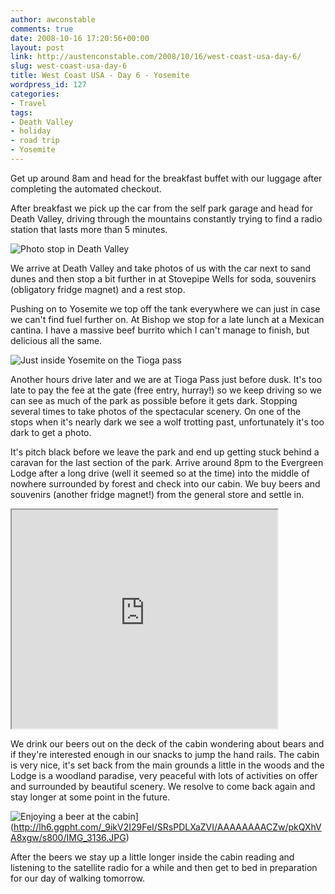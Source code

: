 ```yaml
---
author: awconstable
comments: true
date: 2008-10-16 17:20:56+00:00
layout: post
link: http://austenconstable.com/2008/10/16/west-coast-usa-day-6/
slug: west-coast-usa-day-6
title: West Coast USA - Day 6 - Yosemite
wordpress_id: 127
categories:
- Travel
tags:
- Death Valley
- holiday
- road trip
- Yosemite
---
```


Get up around 8am and head for the breakfast buffet with our luggage after completing the automated checkout.

After breakfast we pick up the car from the self park garage and head for Death Valley, driving through the mountains constantly trying to find a radio station that lasts more than 5 minutes.

![Photo stop in Death Valley](http://lh6.ggpht.com/_9ikV2I29FeI/SRsO4UelC8I/AAAAAAAACYw/ehUhrYaQ_Do/s800/IMG_3118.JPG)

We arrive at Death Valley and take photos of us with the car next to sand dunes and then stop a bit further in at Stovepipe Wells for soda, souvenirs (obligatory fridge magnet) and a rest stop.

Pushing on to Yosemite we top off the tank everywhere we can just in case we can't find fuel further on. At Bishop we stop for a late lunch at a Mexican cantina. I have a massive beef burrito which I can't manage to finish, but delicious all the same. 

![Just inside Yosemite on the Tioga pass](http://lh4.ggpht.com/_9ikV2I29FeI/SRsPAYejDXI/AAAAAAAACZg/5NnyqQeNIhw/s800/IMG_3127.JPG)

Another hours drive later and we are at Tioga Pass just before dusk. It's too late to pay the fee at the gate (free entry, hurray!) so we keep driving so we can see as much of the park as possible before it gets dark. Stopping several times to take photos of the spectacular scenery. On one of the stops when it's nearly dark we see a wolf trotting past, unfortunately it's too dark to get a photo.

It's pitch black before we leave the park and end up getting stuck behind a caravan for the last section of the park. Arrive around 8pm to the Evergreen Lodge after a long drive (well it seemed so at the time) into the middle of nowhere surrounded by forest and check into our cabin. We buy beers and souvenirs (another fridge magnet!) from the general store and settle in. 

<iframe src="https://maps.google.com/maps?f=d&saddr=3900+Las+Vegas+Blvd+S,+Las+Vegas,+NV+89119+(Luxor+Hotel+and+Casino)&daddr=Stovepipe+wells,+CA+to:Bishop,+CA+to:33160+Evergreen+Rd,+Groveland,+CA+95321,+USA&hl=en&geocode=FdrFJgIdNpMi-SHTRRn3vWSFpQ%3B%3B%3B&mra=ls&sll=37.020098,-117.515259&sspn=4.073991,5.712891&ie=UTF8&s=AARTsJqLtI6MIubCVTYXl7pNNdGka1I3jA&ll=37.177826,-117.663574&spn=6.126214,9.338379&z=6&output=embed&w=425&h=350" width="425" height="350"></iframe>

We drink our beers out on the deck of the cabin wondering about bears and if they're interested enough in our snacks to jump the hand rails. The cabin is very nice, it's set back from the main grounds a little in the woods and the Lodge is a woodland paradise, very peaceful with lots of activities on offer and surrounded by beautiful scenery. We resolve to come back again and stay longer at some point in the future.

![Enjoying a beer at the cabin](http://lh6.ggpht.com/_9ikV2I29FeI/SRsPDLXaZVI/AAAAAAAACZw/pkQXhVA8xgw/s288/IMG_3136.JPG)](http://lh6.ggpht.com/_9ikV2I29FeI/SRsPDLXaZVI/AAAAAAAACZw/pkQXhVA8xgw/s800/IMG_3136.JPG)

After the beers we stay up a little longer inside the cabin reading and listening to the satellite radio for a while and then get to bed in preparation for our day of walking tomorrow.
